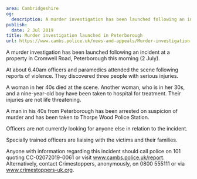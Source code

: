 ```yaml
area: Cambridgeshire
og:
  description: A murder investigation has been launched following an incident at a property in Cromwell Road, Peterborough this morning (2 July).
publish:
  date: 2 Jul 2019
title: Murder investigation launched in Peterborough
url: https://www.cambs.police.uk/news-and-appeals/Murder-investigation-launched-in-Peterborough-02072019
```

A murder investigation has been launched following an incident at a property in Cromwell Road, Peterborough this morning (2 July).

At about 6.40am officers and paramedics attended the scene following reports of violence. They discovered three people with serious injuries.

A woman in her 40s died at the scene. Another woman, who is in her 30s, and a nine-year-old boy have been taken to hospital for treatment. Their injuries are not life threatening.

A man in his 40s from Peterborough has been arrested on suspicion of murder and has been taken to Thorpe Wood Police Station.

Officers are not currently looking for anyone else in relation to the incident.

Specially trained officers are liaising with the victims and their families.

Anyone with information regarding this incident should call police on 101 quoting CC-02072019-0061 or visit www.cambs.police.uk/report. Alternatively, contact Crimestoppers, anonymously, on 0800 555111 or via www.crimestoppers-uk.org.
